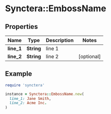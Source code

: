 # Synctera::EmbossName

## Properties

| Name | Type | Description | Notes |
| ---- | ---- | ----------- | ----- |
| **line_1** | **String** | line 1 |  |
| **line_2** | **String** | line 2 | [optional] |

## Example

```ruby
require 'synctera'

instance = Synctera::EmbossName.new(
  line_1: Jane Smith,
  line_2: Acme Inc.
)
```

